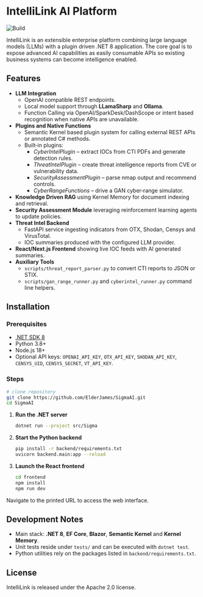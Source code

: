 # IntelliLink AI Platform

![Build](https://img.shields.io/github/actions/workflow/status/ElderJames/SigmaAI/dotnet.yml?style=flat-square)

IntelliLink is an extensible enterprise platform combining large language models (LLMs) with a plugin driven .NET 8 application.  The core goal is to expose advanced AI capabilities as easily consumable APIs so existing business systems can become intelligence enabled.

## Features

- **LLM Integration**  
  - OpenAI compatible REST endpoints.
  - Local model support through **LLamaSharp** and **Ollama**.
  - Function Calling via OpenAI/SparkDesk/DashScope or intent based recognition when native APIs are unavailable.
- **Plugins and Native Functions**  
  - Semantic Kernel based plugin system for calling external REST APIs or annotated C# methods.  
  - Built‑in plugins:
    - *CyberIntelPlugin* – extract IOCs from CTI PDFs and generate detection rules.
    - *ThreatIntelPlugin* – create threat intelligence reports from CVE or vulnerability data.
    - *SecurityAssessmentPlugin* – parse nmap output and recommend controls.
    - *CyberRangeFunctions* – drive a GAN cyber‑range simulator.
- **Knowledge Driven RAG** using Kernel Memory for document indexing and retrieval.
- **Security Assessment Module** leveraging reinforcement learning agents to update policies.
- **Threat Intel Backend**  
  - FastAPI service ingesting indicators from OTX, Shodan, Censys and VirusTotal.  
  - IOC summaries produced with the configured LLM provider.
- **React/Next.js Frontend** showing live IOC feeds with AI generated summaries.
- **Auxiliary Tools**  
  - `scripts/threat_report_parser.py` to convert CTI reports to JSON or STIX.  
  - `scripts/gan_range_runner.py` and `cyberintel_runner.py` command line helpers.

## Installation

### Prerequisites

- [.NET SDK 8](https://dotnet.microsoft.com/download)
- Python 3.8+
- Node.js 18+
- Optional API keys: `OPENAI_API_KEY`, `OTX_API_KEY`, `SHODAN_API_KEY`, `CENSYS_UID`, `CENSYS_SECRET`, `VT_API_KEY`.

### Steps

```bash
# clone repository
git clone https://github.com/ElderJames/SigmaAI.git
cd SigmaAI
```

1. **Run the .NET server**
   ```bash
   dotnet run --project src/Sigma
   ```
2. **Start the Python backend**
   ```bash
   pip install -r backend/requirements.txt
   uvicorn backend.main:app --reload
   ```
3. **Launch the React frontend**
   ```bash
   cd frontend
   npm install
   npm run dev
   ```

Navigate to the printed URL to access the web interface.

## Development Notes

- Main stack: **.NET 8**, **EF Core**, **Blazor**, **Semantic Kernel** and **Kernel Memory**.
- Unit tests reside under `tests/` and can be executed with `dotnet test`.
- Python utilities rely on the packages listed in `backend/requirements.txt`.

## License

IntelliLink is released under the Apache 2.0 license.
